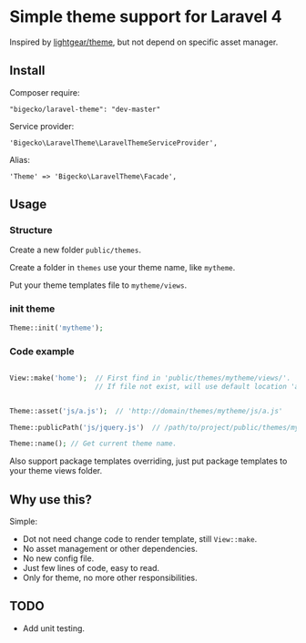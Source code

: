 # Simple theme support for Laravel 4

Inspired by [lightgear/theme](https://github.com/lightgear/theme), but not depend on specific asset manager.

## Install

Composer require:

    "bigecko/laravel-theme": "dev-master"

Service provider:

    'Bigecko\LaravelTheme\LaravelThemeServiceProvider',

Alias:

    'Theme' => 'Bigecko\LaravelTheme\Facade',

## Usage

### Structure

Create a new folder `public/themes`.

Create a folder in `themes` use your theme name, like `mytheme`.

Put your theme templates file to `mytheme/views`.

### init theme

```php
Theme::init('mytheme');
```


### Code example

```php

View::make('home');  // First find in 'public/themes/mytheme/views/'.
                     // If file not exist, will use default location 'app/views/'.


Theme::asset('js/a.js');  // 'http://domain/themes/mytheme/js/a.js'

Theme::publicPath('js/jquery.js')  // /path/to/project/public/themes/mytheme/js/jquery.js

Theme::name(); // Get current theme name.

```

Also support package templates overriding, just put package templates to your theme views folder.


## Why use this?

Simple:

  * Dot not need change code to render template, still `View::make`.
  * No asset management or other dependencies.
  * No new config file.
  * Just few lines of code, easy to read.
  * Only for theme, no more other responsibilities.

## TODO

  * Add unit testing.
